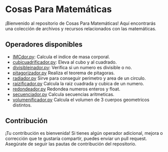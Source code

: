 # Cosas Para Matemáticas

¡Bienvenido al repositorio de Cosas Para Matemáticas! Aquí encontrarás una colección de archivos y recursos relacionados con las matemáticas.

## Operadores disponibles

- [IMCdor.py](./IMCdor.py): Calcula el indice de masa corporal.
- [cubicuadrificador.py](./cubicuadrificador.py): Eleva al cubo y al cuadrado.
- [divisibleinador.py](./divisibleinador.py): Verifica si un numero es divisible o no.
- [pitagorizador.py](./pitagorizador.py) Realiza el teorema de pitagoras.
- [radiador.py](./radiador.py) Sirve para conseguir perimetro y area de un circulo.
- [raizificador.py](./raizificador.py) Calcula la raiz cuadrada y cubica de un numero.
- [redondeador.py](./redondeador.py) Redondea numeros enteros y float.
- [secuenciador.py](./secuenciador.py) Calcula secuencias aritmeticas.
- [volumenificador.py](./volumenificador.py) Calcula el volumen de 3 cuerpos geometricos distintos.


## Contribución

¡Tu contribución es bienvenida! Si tienes algún operador adicional, mejora o corrección que te gustaría compartir, puedes enviar un pull request. Asegúrate de seguir las pautas de contribución del repositorio.

